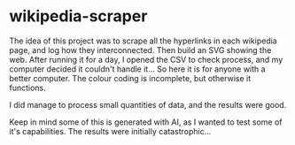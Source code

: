 # wikipedia-scraper

The idea of this project was to scrape all the hyperlinks in each wikipedia page, and log how they interconnected. Then build an SVG showing the web.
After running it for a day, I opened the CSV to check process, and my computer decided it couldn't handle it... So here it is for anyone with a better computer.
The colour coding is incomplete, but otherwise it functions.

I did manage to process small quantities of data, and the results were good.

Keep in mind some of this is generated with AI, as I wanted to test some of it's capabilities. The results were initially catastrophic...
